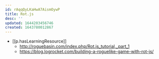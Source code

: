 ```yaml
---
id: rAqqQyLKaHwA7AismOywP
title: Rot.js
desc: ''
updated: 1644203456746
created: 1643780012867
---
```



- [[p.hasLearningResource]]
  - http://roguebasin.com/index.php/Rot.js_tutorial,_part_1
  - https://blog.logrocket.com/building-a-roguelike-game-with-rot-js/